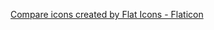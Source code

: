 <a href="https://www.flaticon.com/free-icons/compare" title="compare icons">Compare icons created by Flat Icons - Flaticon</a>